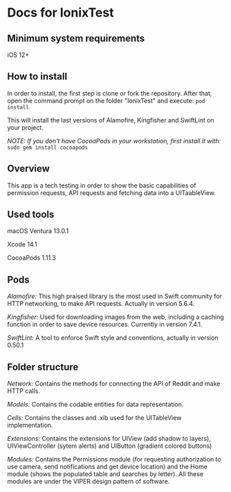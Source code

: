 # Docs for IonixTest

## Minimum system requirements
iOS 12+

## How to install
In order to install, the first step is clone or fork the repository. After that, open the command prompt on the folder "IonixTest" and execute:
`pod install`

This will install the last versions of Alamofire, Kingfisher and SwiftLint on your project.

*NOTE: If you don't have CocoaPods in your workstation, first install it with:*
`sudo gem install cocoapods`

## Overview
This app is a tech testing in order to show the basic capabilities of permission requests, API requests and fetching data into a UITaableView.

## Used tools
macOS Ventura 13.0.1

Xcode 14.1

CocoaPods 1.11.3

## Pods
*Alamofire:* This high praised library is the most used in Swift community for HTTP networking, to make API requests. Actually in version 5.6.4.

*Kingfisher:* Used for downloading images from the web, including a caching function in order to save device resources. Currently in version 7.4.1.

*SwiftLint:* A tool to enforce Swift style and conventions, actually in version 0.50.1

## Folder structure
*Network:* Contains the methods for connecting the API of Reddit and make HTTP calls.

*Models:* Contains the codable entities for data representation.

*Cells:* Contains the classes and .xib used for the UITableView implementation.

*Extensions:* Contains the extensions for UIView (add shadow to layers), UIViewController (sytem alerts) and UIButton (gradient colored buttons)

*Modules:* Contains the Permissions module (for requesting authorization to use camera, send notifications and get device location) and the Home module (shows the populated table and searches by letter). All these modules are under the VIPER design pattern of software.
